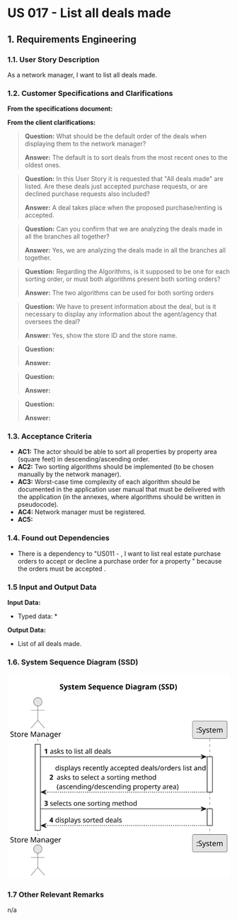 # US 017 - List all deals made 

## 1. Requirements Engineering


### 1.1. User Story Description


As a network manager, I want to list all deals made.



### 1.2. Customer Specifications and Clarifications 


**From the specifications document:**

>	


**From the client clarifications:**

> **Question:**	What should be the default order of the deals when displaying them to the network manager?
>  
> **Answer:** The default is to sort deals from the most recent ones to the oldest ones.
 

> **Question:** In this User Story it is requested that "All deals made" are listed. Are these deals just accepted purchase requests, or are declined purchase requests also included?
> 
>  **Answer:** A deal takes place when the proposed purchase/renting is accepted.


> **Question:** Can you confirm that we are analyzing the deals made in all the branches all together?
>
>  **Answer:** Yes, we are analyzing the deals made in all the branches all together.


> **Question:** Regarding the Algorithms, is it supposed to be one for each sorting order, or must both algorithms present both sorting orders?
>
>  **Answer:** The two algorithms can be used for both sorting orders


> **Question:** We have to present information about the deal, but is it necessary to display any information about the agent/agency that oversees the deal?
>
>  **Answer:** Yes, show the store ID and the store name.


> **Question:**
>
>  **Answer:**

> **Question:**
>
>  **Answer:**

> **Question:**
>
>  **Answer:**


### 1.3. Acceptance Criteria


* **AC1:** The actor should be able to sort all properties by property area (square feet) in descending/ascending order.
* **AC2:** Two sorting algorithms should be implemented (to be chosen manually by the network manager).
* **AC3:** Worst-case time complexity of each algorithm should be documented in the application user manual that must be delivered with the application (in the annexes, where algorithms should be written in pseudocode).
* **AC4:** Network manager must be registered.
* **AC5:** 



### 1.4. Found out Dependencies


* There is a dependency to "US011 - , I want to list real estate purchase orders to accept or decline a purchase order for a property " because the orders must be accepted .



### 1.5 Input and Output Data


**Input Data:**

* Typed data:
	*


**Output Data:**
* List of all deals made.


### 1.6. System Sequence Diagram (SSD)

![System Sequence Diagram](svg/us017-system-sequence-diagram.svg)


### 1.7 Other Relevant Remarks

n/a